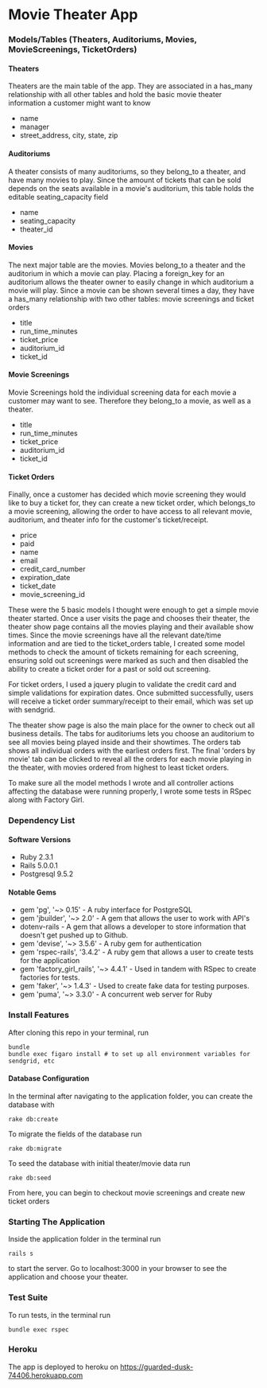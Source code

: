 # Movie Theater App

### Models/Tables (Theaters, Auditoriums, Movies, MovieScreenings, TicketOrders)

#### Theaters 
Theaters are the main table of the app. They are associated in a has_many relationship with all other tables and hold the basic movie theater information a customer might want to know
* name
* manager
* street_address, city, state, zip

#### Auditoriums
A theater consists of many auditoriums, so they belong_to a theater, and have many movies to play. Since the amount of tickets that can be sold depends on the seats available in a movie's auditorium, this table holds the editable seating_capacity field 
* name
* seating_capacity
* theater_id

#### Movies
The next major table are the movies. Movies belong_to a theater and the auditorium in which a movie can play. Placing a foreign_key for an auditorium allows the theater owner to easily change in which auditorium a movie will play. Since a movie can be shown several times a day, they have a has_many relationship with two other tables: movie screenings and ticket orders 
* title
* run_time_minutes
* ticket_price
* auditorium_id
* ticket_id

#### Movie Screenings
Movie Screenings hold the individual screening data for each movie a customer may want to see. Therefore they belong_to a movie, as well as a theater. 
* title
* run_time_minutes
* ticket_price
* auditorium_id
* ticket_id

#### Ticket Orders
Finally, once a customer has decided which movie screening they would like to buy a ticket for, they can create a new ticket order, which belongs_to a movie screening, allowing the order to have access to all relevant movie, auditorium, and theater info for the customer's ticket/receipt.
* price
* paid
* name
* email
* credit_card_number
* expiration_date
* ticket_date
* movie_screening_id

These were the 5 basic models I thought were enough to get a simple movie theater started. Once a user visits the page and chooses their theater, the theater show page contains all the movies playing and their available show times. Since the movie screenings have all the relevant date/time information and are tied to the ticket_orders table, I created some model methods to check the amount of tickets remaining for each screening, ensuring sold out screenings were marked as such and then disabled the ability to create a ticket order for a past or sold out screening. 

For ticket orders, I used a jquery plugin to validate the credit card and simple validations for expiration dates. Once submitted successfully, users will receive a ticket order summary/receipt to their email, which was set up with sendgrid.

The theater show page is also the main place for the owner to check out all business details. The tabs for auditoriums lets you choose an auditorium to see all movies being played inside and their showtimes. The orders tab shows all individual orders with the earliest orders first. The final 'orders by movie' tab can be clicked to reveal all the orders for each movie playing in the theater, with movies ordered from highest to least ticket orders.

To make sure all the model methods I wrote and all controller actions affecting the database were running properly, I wrote some tests in RSpec along with Factory Girl.

### Dependency List

#### Software Versions

* Ruby 2.3.1
* Rails 5.0.0.1
* Postgresql 9.5.2

#### Notable Gems

* gem 'pg', '~> 0.15' - A ruby interface for PostgreSQL
* gem 'jbuilder', '~> 2.0' - A gem that allows the user to work with API's
* dotenv-rails - A gem that allows a developer to store information that doesn't get pushed up to Github.
* gem 'devise', '~> 3.5.6' - A ruby gem for authentication
* gem 'rspec-rails', '3.4.2' - A ruby gem that allows a user to create tests for the application
* gem 'factory_girl_rails', '~> 4.4.1' - Used in tandem with RSpec to create factories for tests.
* gem 'faker', '~> 1.4.3' - Used to create fake data for testing purposes.
* gem 'puma', '~> 3.3.0' - A concurrent web server for Ruby

### Install Features

After cloning this repo in your terminal, run
```terminal
bundle
bundle exec figaro install # to set up all environment variables for sendgrid, etc
```

#### Database Configuration

In the terminal after navigating to the application folder, you can create the database with
```terminal
rake db:create
```
To migrate the fields of the database run
```terminal
rake db:migrate
```
To seed the database with initial theater/movie data run
```terminal
rake db:seed
```
From here, you can begin to checkout movie screenings and create new ticket orders

### Starting The Application

Inside the application folder in the terminal run
```terminal
rails s
```
to start the server. Go to localhost:3000 in your browser to see the application and choose your theater.

### Test Suite 
To run tests, in the terminal run
```terminal
bundle exec rspec
```
### Heroku
The app is deployed to heroku on https://guarded-dusk-74406.herokuapp.com

